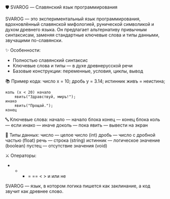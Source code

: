 🛡️ SVAROG — Славянский язык программирования

SVAROG — это экспериментальный язык программирования, вдохновлённый славянской мифологией, рунической символикой и духом древнего языка. Он предлагает альтернативу привычным синтаксисам, заменяя стандартные ключевые слова и типы данными, звучащими по-славянски.

✨ Особенности:
- Полностью славянский синтаксис
- Ключевые слова и типы — в духе древнерусской речи
- Базовые конструкции: переменные, условия, циклы, вывод

📚 Пример кода:
число х = 10;
дробь у = 3.14;
истинник живъ = неистина;

```
коль (х < 20) начало
    явить("Здравствуй, миръ!");
инако
    явить("Прощай.");
конец
```

🔤 Ключевые слова:
начало     — начало блока
конец      — конец блока
коль       — если
инако      — иначе
доколь     — пока
явить      — вывести на экран

🧾 Типы данных:
число      — целое число (int)
дробь      — число с дробной частью (float)
речь       — строка (string)
истинник   — логическое значение (boolean)
пустец     — отсутствие значения (void)

⚔️ Операторы:
+   -   *   =   ==   <   >   и   или   не

SVAROG — язык, в котором логика пишется как заклинание, а код звучит как древнее слово.
